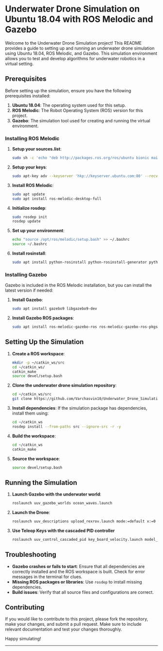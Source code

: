 # Underwater Drone Simulation on Ubuntu 18.04 with ROS Melodic and Gazebo

Welcome to the Underwater Drone Simulation project! This README provides a guide to setting up and running an underwater drone simulation using Ubuntu 18.04, ROS Melodic, and Gazebo. This simulation environment allows you to test and develop algorithms for underwater robotics in a virtual setting.

## Prerequisites

Before setting up the simulation, ensure you have the following prerequisites installed:

1. **Ubuntu 18.04**: The operating system used for this setup.
2. **ROS Melodic**: The Robot Operating System (ROS) version for this project.
3. **Gazebo**: The simulation tool used for creating and running the virtual environment.

### Installing ROS Melodic

1. **Setup your sources.list**:
   ```bash
   sudo sh -c 'echo "deb http://packages.ros.org/ros/ubuntu bionic main" > /etc/apt/sources.list.d/ros-latest.list'
   ```

2. **Setup your keys**:
   ```bash
   sudo apt-key adv --keyserver 'hkp://keyserver.ubuntu.com:80' --recv-key '421C365BD9FF1F71'
   ```

3. **Install ROS Melodic**:
   ```bash
   sudo apt update
   sudo apt install ros-melodic-desktop-full
   ```

4. **Initialize rosdep**:
   ```bash
   sudo rosdep init
   rosdep update
   ```

5. **Set up your environment**:
   ```bash
   echo "source /opt/ros/melodic/setup.bash" >> ~/.bashrc
   source ~/.bashrc
   ```

6. **Install rosinstall**:
   ```bash
   sudo apt install python-rosinstall python-rosinstall-generator python-wstool build-essential
   ```

### Installing Gazebo

Gazebo is included in the ROS Melodic installation, but you can install the latest version if needed:

1. **Install Gazebo**:
   ```bash
   sudo apt install gazebo9 libgazebo9-dev
   ```

2. **Install Gazebo ROS packages**:
   ```bash
   sudo apt install ros-melodic-gazebo-ros ros-melodic-gazebo-ros-pkgs
   ```

## Setting Up the Simulation

1. **Create a ROS workspace**:
   ```bash
   mkdir -p ~/catkin_ws/src
   cd ~/catkin_ws/
   catkin_make
   source devel/setup.bash
   ```

2. **Clone the underwater drone simulation repository**:
   ```bash
   cd ~/catkin_ws/src
   git clone https://github.com/Varchasvin10/Underwater_Drone_Simulation.git
   ```

3. **Install dependencies**:
   If the simulation package has dependencies, install them using:
   ```bash
   cd ~/catkin_ws
   rosdep install --from-paths src --ignore-src -r -y
   ```

4. **Build the workspace**:
   ```bash
   cd ~/catkin_ws
   catkin_make
   ```

5. **Source the workspace**:
   ```bash
   source devel/setup.bash
   ```

## Running the Simulation

1. **Launch Gazebo with the underwater world**:
   ```bash
   roslaunch uuv_gazebo_worlds ocean_waves.launch
   ```

2. **Launch the Drone**:
   ```bash
   roslaunch uuv_descriptions upload_rexrov.launch mode:=default x:=0 y:=0 z:=-20 namespace:=rexrov
   ```
3. **Use Teleop Keys with the cascaded PID controller**
   ```bash
   roslaunch uuv_control_cascaded_pid key_board_velocity.launch model_name:=rexrov
   ```

## Troubleshooting

- **Gazebo crashes or fails to start**: Ensure that all dependencies are correctly installed and the ROS workspace is built. Check for error messages in the terminal for clues.
- **Missing ROS packages or libraries**: Use `rosdep` to install missing dependencies.
- **Build issues**: Verify that all source files and configurations are correct.

## Contributing

If you would like to contribute to this project, please fork the repository, make your changes, and submit a pull request. Make sure to include relevant documentation and test your changes thoroughly.


Happy simulating!

---
